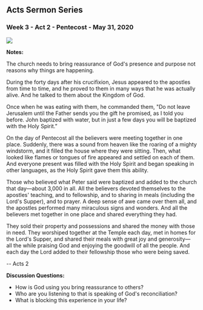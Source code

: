 ## Acts Sermon Series


### Week 3 - Act 2 - Pentecost - May 31, 2020

<a href="https://greeleyvineyard.org/messages?sapurl=LytwbnI0L2xiL21pLytjdmRtZmY1P2F1dG9wbGF5PXRydWUmYnJhbmRpbmc9dHJ1ZSZlbWJlZD10cnVl">
    <img class="kit-image__image" 
        src="https://images.subsplash.com/image.jpg?id=2400a01c-e064-40ef-9b1c-92ace3c8d129&amp;w=400&amp;h=225" 
        style="opacity: 1;">
</a>

**Notes:**

The church needs to bring reassurance of God's presence and purpose not reasons why things are happening.

During the forty days after his crucifixion, Jesus appeared to the apostles from time to time, 
and he proved to them in many ways that he was actually alive. And he talked to them about the 
Kingdom of God.

Once when he was eating with them, he commanded them, "Do not leave Jerusalem until the Father 
sends you the gift he promised, as I told you before. John baptized with water, but in just a 
few days you will be baptized with the Holy Spirit.”

On the day of Pentecost all the believers were meeting together in one place. Suddenly, there 
was a sound from heaven like the roaring of a mighty windstorm, and it filled the house where 
they were sitting. Then, what looked like flames or tongues of fire appeared and settled on 
each of them. And everyone present was filled with the Holy Spirit and began speaking in other 
languages, as the Holy Spirit gave them this ability.

Those who believed what Peter said were baptized and added to the church that day—about 3,000 
in all.
All the believers devoted themselves to the apostles' teaching, and to fellowship, and to 
sharing in meals (including the Lord's Supper), and to prayer.  A deep sense of awe came 
over them all, and the apostles performed many miraculous signs and wonders. And all the 
believers met together in one place and shared everything they had.

They sold their property and possessions and shared the money with those in need. They 
worshiped together at the Temple each day, met in homes for the Lord's Supper, and shared 
their meals with great joy and generosity— all the while praising God and enjoying the 
goodwill of all the people. And each day the Lord added to their fellowship those who were being saved.
 
 -- Acts 2

**Discussion Questions:**

* How is God using you bring reassurance to others?
* Who are you listening to that is speaking of God's reconciliation?
* What is blocking this experience in your life?

